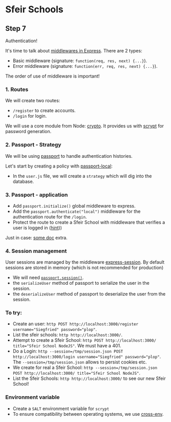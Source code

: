 # Sfeir Schools

## Step 7

Authentication!

It's time to talk about [middlewares in Express](https://expressjs.com/en/guide/using-middleware.html). There are 2 types:

- Basic middleware (signature: `function(req, res, next) {...}`).
- Error middleware (signature: `function(err, req, res, next) {...}`).

The order of use of middleware is important!

### 1. Routes

We will create two routes:

- `/register` to create accounts.
- `/login` for login.

We will use a core module from Node: [crypto](https://nodejs.org/dist/latest-v14.x/docs/api/crypto.html). It provides us with [scrypt](https://nodejs.org/dist/latest-v14.x/docs/api/crypto.html#crypto_crypto_scrypt_password_salt_keylen_options_callback) for password generation.

### 2. Passport - Strategy

We will be using [passport](https://www.passportjs.org/) to handle authentication histories.

Let's start by creating a policy with [passport-local](https://www.passportjs.org/packages/passport-local/):
- In the `user.js` file, we will create a `strategy` which will dig into the database.

### 3. Passport - application

- Add `passport.initialize()` global middleware to express.
- Add the `passport.authenticate("local")` middleware for the authentication route for the `/login`.
- Protect the route to create a Sfeir School with middleware that verifies a user is logged in ([hint](https://github.com/jaredhanson/passport/blob/882d65e69d5b56c6b88dd0248891af9e0d80244b/lib/http/request.js#L83)))

Just in case: [some doc](https://github.com/jwalton/passport-api-docs) extra.

### 4. Session management

User sessions are managed by the middleware [express-session](https://github.com/expressjs/session). By default sessions are stored in memory (which is not recommended for production)

- We will need [`passport.session()`](https://github.com/jwalton/passport-api-docs/tree/18f7336ce91f0300068c944197017c0815d71b5f#passportsessionoptions).
- the `serializeUser` method of passport to serialize the user in the session.
- the `deserializeUser` method of passport to deserialize the user from the session.

### To try:

- Create an user: `http POST http://localhost:3000/register username="Siegfried" password="plop"`.
- List the sfeir schools: `http http://localhost:3000/`.
- Attempt to create a Sfeir School: `http POST http://localhost:3000/ title="Sfeir School NodeJS"`. We must have a 401.
- Do a Login: `http --session=/tmp/session.json POST http://localhost:3000/login username="Siegfried" password="plop"`. The `--session=/tmp/session.json` allows to persist cookies etc.
- We create for real a Sfeir School: `http --session=/tmp/session.json POST http://localhost:3000/ title="Sfeir School NodeJS"`.
- List the Sfeir Schools: `http http://localhost:3000/` to see our new Sfeir School!

### Environment variable

- Create a `SALT` environment variable for `scrypt`
- To ensure compatibility between operating systems, we use [cross-env](https://www.npmjs.com/package/cross-env).
